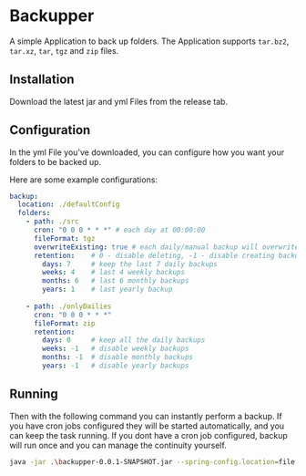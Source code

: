 # Backupper
A simple Application to back up folders. The Application supports `tar.bz2`, `tar.xz`, `tar`, `tgz` and `zip` files.

## Installation
Download the latest jar and yml Files from the release tab.

## Configuration
In the yml File you've downloaded, you can configure how you want your folders to be backed up.

Here are some example configurations:

```yml
backup:
  location: ./defaultConfig
  folders:
    - path: ./src
      cron: "0 0 0 * * *" # each day at 00:00:00
      fileFormat: tgz
      overwriteExisting: true # each daily/manual backup will overwrite the weekly/monthly/yearly backups
      retention:    # 0 - disable deleting, -1 - disable creating backups
        days: 7     # keep the last 7 daily backups
        weeks: 4    # last 4 weekly backups
        months: 6   # last 6 monthly backups
        years: 1    # last yearly backup
        
    - path: ./onlyDailies
      cron: "0 0 0 * * *"
      fileFormat: zip
      retention:
        days: 0     # keep all the daily backups
        weeks: -1   # disable weekly backups
        months: -1  # disable monthly backups
        years: -1   # disable yearly backups
```

## Running
Then with the following command you can instantly perform a backup. If you have cron jobs configured they will be started automatically, and you can keep the task running. If you dont have a cron job configured, backup will run once and you can manage the continuity yourself.

```bash
java -jar .\backupper-0.0.1-SNAPSHOT.jar --spring-config.location=file:./applcation.yml
```